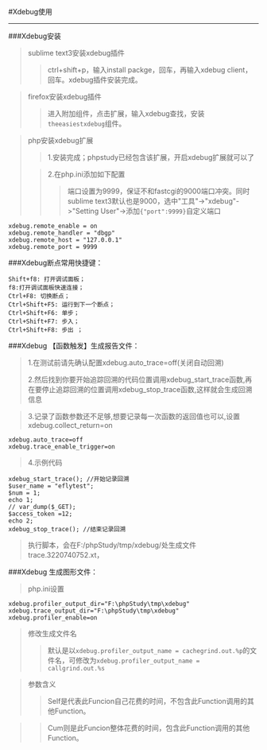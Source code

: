 #Xdebug使用
****

###Xdebug安装
>sublime text3安装xdebug插件
>>ctrl+shift+p，输入install packge，回车，再输入xdebug client，回车。xdebug插件安装完成。

>firefox安装xdebug插件
>>进入附加组件，点击扩展，输入xdebug查找，安装`theeasiestxdebug`组件。

>php安装xdebug扩展
>>1.安装完成；phpstudy已经包含该扩展，开启xdebug扩展就可以了
>
>>2.在php.ini添加如下配置
>>>端口设置为9999，保证不和fastcgi的9000端口冲突。同时sublime text3默认也是9000，选中"工具"->"xdebug"->"Setting User"->添加`{"port":9999}`自定义端口
>>
	xdebug.remote_enable = on  
	xdebug.remote_handler = "dbgp"  
	xdebug.remote_host = "127.0.0.1"  
	xdebug.remote_port = 9999  


###Xdebug断点常用快捷键：

	Shift+f8: 打开调试面板；
	f8:打开调试面板快速连接；
	Ctrl+F8: 切换断点；
	Ctrl+Shift+F5: 运行到下一个断点；
	Ctrl+Shift+F6: 单步；
	Ctrl+Shift+F7: 步入；
	Ctrl+Shift+F8: 步出 ；


###Xdebug 【函数触发】生成报告文件：
>1.在测试前请先确认配置xdebug.auto_trace=off(关闭自动回溯)
>
>2.然后找到你要开始追踪回溯的代码位置调用xdebug_start_trace函数,再在要停止追踪回溯的位置调用xdebug_stop_trace函数,这样就会生成回溯信息

>3.记录了函数参数还不足够,想要记录每一次函数的返回值也可以,设置xdebug.collect_return=on
>
	xdebug.auto_trace=off
	xdebug.trace_enable_trigger=on

>4.示例代码
>
	xdebug_start_trace(); //开始记录回溯
	$user_name = "eflytest";
	$num = 1;
	echo 1;
	// var_dump($_GET);
	$access_token =12;
	echo 2;
	xdebug_stop_trace(); //结束记录回溯

>执行脚本，会在F:/phpStudy/tmp/xdebug/处生成文件trace.3220740752.xt，


###Xdebug 生成图形文件：
>php.ini设置
>
	xdebug.profiler_output_dir="F:\phpStudy\tmp\xdebug"
	xdebug.trace_output_dir="F:\phpStudy\tmp\xdebug"
	xdebug.profiler_enable=on

>修改生成文件名
>>默认是以`xdebug.profiler_output_name = cachegrind.out.%p`的文件名，可修改为`xdebug.profiler_output_name = callgrind.out.%s`

>参数含义
>>Self是代表此Funcion自己花费的时间，不包含此Function调用的其他Function。

>>Cum则是此Funcion整体花费的时间，包含此Function调用的其他Function。